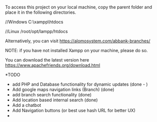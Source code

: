 To access this project on your local machine, copy the parent folder and place it
in the following directories.

//Windows
C:\xampp\htdocs

//Linux
/root/opt/lampp/htdocs

Alternatively, you can visit https://alomosystem.com/abbank-branches/

NOTE: if you have not installed Xampp on your machine, please do so. 

You can download the latest version here https://www.apachefriends.org/download.html

*TODO

- add PHP and Database functionality for dynamic updates (done - )
- Add google maps navigation links (Branch) (done)
- add branch search functionality (done)
- Add location based internal search (done)
- Add a chatbot 
- Add Navigation buttons (or best use hash URL for better UX)
- 
